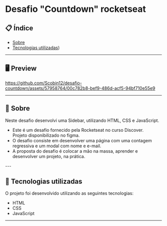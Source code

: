 # Desafio "Countdown" rocketseat

## 📋 Índice

- [Sobre](#-Sobre)
- [Tecnologias utilizadas](#-Tecnologias-utilizadas))

---

## 🖥 Preview 

https://github.com/Scobin12/desafio-countdown/assets/57958764/00c782b8-bef9-486d-acf5-94bf710e55e9

---

## 📖 Sobre 

Neste desafio desenvolvi uma Sidebar, utilizando HTML, CSS e JavaScript.<br>

<ul>
  <li>
    Este é um desafio fornecido pela Rocketseat no curso Discover. 
    <br>
    Projeto disponibilizado no figma.
  </li>
  <li>
    O desafio consiste em desenvolver uma página com uma contagem regressiva e um modal com nome e e-mail.
  </li>
  <li>
    A proposta do desafio é colocar a mão na massa, aprender e desenvolver um projeto, na prática.
  </li>
</ul>
--- 

## 🚀 Tecnologias utilizadas

O projeto foi desenvolvido utilizando as seguintes tecnologias:

- HTML
- CSS
- JavaScript
  
--- 

